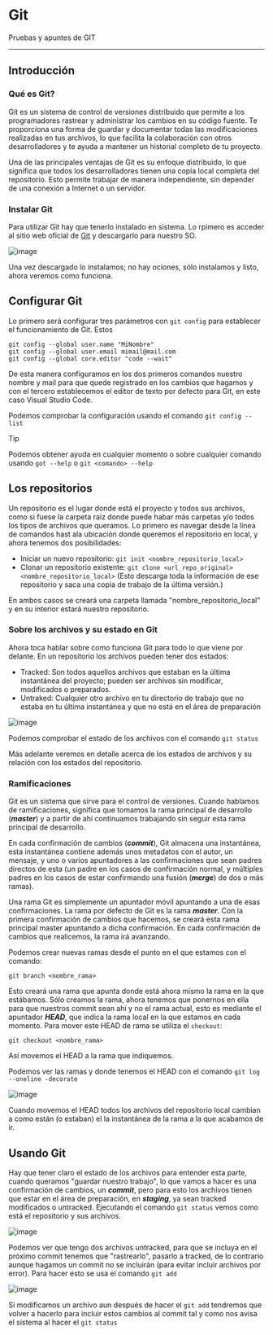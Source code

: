 # Git
Pruebas y apuntes de GIT

---
## Introducción
### Qué es Git?
Git es un sistema de control de versiones distribuido que permite a los programadores rastrear y administrar los cambios en su código fuente. Te proporciona una forma de guardar y documentar todas las modificaciones realizadas en tus archivos, lo que facilita la colaboración con otros desarrolladores y te ayuda a mantener un historial completo de tu proyecto.

Una de las principales ventajas de Git es su enfoque distribuido, lo que significa que todos los desarrolladores tienen una copia local completa del repositorio. Esto permite trabajar de manera independiente, sin depender de una conexión a Internet o un servidor.

### Instalar Git
Para utilizar Git hay que tenerlo instalado en sistema. Lo rpimero es acceder al sitio web oficial de [Git](https://git-scm.com/) y descargarlo para nuestro SO.

![image](https://github.com/13sauca13/Git/assets/33026257/935355e9-8184-4747-907e-e75de9a6e9f0)

Una vez descargado lo instalamos; no hay ociones, sólo instalamos y listo, ahora veremos como funciona.

## Configurar Git
Lo primero será configurar tres parámetros con ```git config``` para establecer el funcionamiento de Git. Estos 
```git
git config --global user.name "MiNombre"
git config --global user.email mimail@mail.com
git config --global core.editor "code --wait"
```
De esta manera configuramos en los dos primeros comandos nuestro nombre y mail para que quede registrado en los cambios que hagamos y con el tercero establecemos el editor de texto por defecto para Git, en este caso Visual Studio Code.

Podemos comprobar la configuración usando el comando ```git config --list```

>[!TIP]
>Podemos obtener ayuda en cualquier momento o sobre cualquier comando usando ```got --help``` o ```git <comando> --help```

## Los repositorios
Un repositorio es el lugar donde está el proyecto y todos sus archivos, como si fuese la carpeta raiz donde puede habar más carpetas y/o todos los tipos de archivos que queramos. Lo primero es navegar desde la linea de comandos hast ala ubicación donde queremos el repositorio en local, y ahora tenemos dos posibilidades:
+ Iniciar un nuevo repositorio: ```git init <nombre_repositorio_local>```
+ Clonar un repositorio existente: ```git clone <url_repo_original> <nombre_repositorio_local>``` (Esto descarga toda la información de ese repositorio y saca una copia de trabajo de la última versión.)

En ambos casos se creará una carpeta llamada "nombre_repositorio_local" y en su interior estará nuestro repositorio.

### Sobre los archivos y su estado en Git
Ahora toca hablar sobre como funciona Git para todo lo que viene por delante. En un repositorio los archivos pueden tener dos estados:
+ Tracked: Son todos aquellos archivos que estaban en la última instantánea del proyecto; pueden ser archivos sin modificar, modificados o preparados.
+ Untraked: Cualquier otro archivo en tu directorio de trabajo que no estaba en tu última instantánea y que no está en el área de preparación

![image](https://github.com/13sauca13/Git/assets/33026257/962531e7-3a89-420f-8c8b-190e8b68d57d)

Podemos comprobar el estado de los archivos con  el comando ```git status```

Más adelante veremos en detalle acerca de los estados de archivos y su relación con los estados del repositorio.

### Ramificaciones
Git es un sistema que sirve para el control de versiones. Cuando hablamos de ramificaciones, significa que tomamos la rama principal de desarrollo (***master***) y a partir de ahí continuamos trabajando sin seguir esta rama principal de desarrollo.

En cada confirmación de cambios (***commit***), Git almacena una instantánea, esta instantánea contiene además unos metadatos con el autor, un mensaje, y uno o varios apuntadores a las confirmaciones que sean padres directos de esta (un padre en los casos de confirmación normal, y múltiples padres en los casos de estar confirmando una fusión (***merge***) de dos o más ramas).

Una rama Git es simplemente un apuntador móvil apuntando a una de esas confirmaciones. La rama por defecto de Git es la rama ***master***. Con la primera confirmación de cambios que hacemos, se creará esta rama principal master apuntando a dicha confirmación. En cada confirmación de cambios que realicemos, la rama irá avanzando.

Podemos crear nuevas ramas desde el punto en el que estamos con el comando:
```git
git branch <nombre_rama>
```
Esto creará una rama que apunta donde está ahora mismo la rama en la que estábamos. Sólo creamos la rama, ahora tenemos que ponernos en ella para que nuestros commit sean ahí y no el rama actual, esto es mediante el apuntador ***HEAD***, que indica la rama local en la que estamos en cada momento. Para mover este HEAD de rama se utiliza el ```checkout```:
```git
git checkout <nombre_rama>
```
Así movemos el HEAD a la rama que indiquemos.

Podemos ver las ramas y donde tenemos el HEAD con el comando ```git log --oneline -decorate```

![image](https://github.com/user-attachments/assets/87fc834b-bbed-414a-be7b-1a8ab9db3d54)

Cuando movemos el HEAD todos los archivos del repositorio local cambian a como están (o estaban) el la instantánea de la rama a la que acabamos de ir.

## Usando Git
Hay que tener claro el estado de los archivos para entender esta parte, cuando queramos "guardar nuestro trabajo", lo que vamos a hacer es una confirmación de cambios, un ***commit***, pero para esto los archivos tienen que estar en el área de preparación, en ***staging***, ya sean tracked modificados o untracked. Ejecutando el comando ```git status``` vemos como está el repositorio y sus archivos.

![image](https://github.com/user-attachments/assets/b15b7ee5-a885-4ddf-bf77-b32e53deffec)

Podemos ver que tengo dos archivos untracked, para que se incluya en el próximo commit tenemos que "rastrearlo", pasarlo a tracked, de lo contrario aunque hagamos un commit no se incluirán (para evitar incluir archivos por error). Para hacer esto se usa el comando ```git add```

![image](https://github.com/user-attachments/assets/2d617485-cc31-451d-9f92-d2ecdc65d711)

Si modificamos un archivo aun después de hacer el ```git add``` tendremos que volver a hacerlo para incluir estos cambios al commit tal y como nos avisa el sistema al hacer el ```git status```


